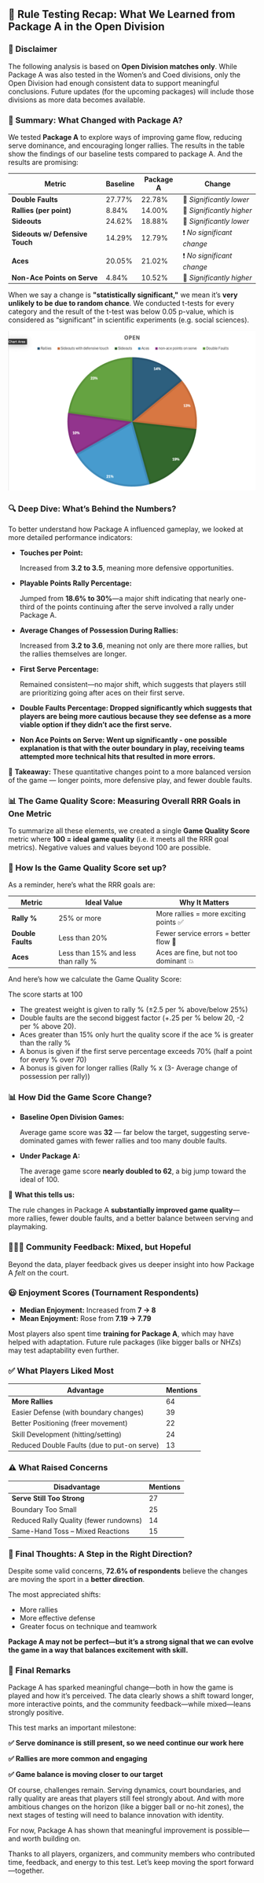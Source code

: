 ## **📣 Rule Testing Recap: What We Learned from Package A in the Open Division**

### **🚨 Disclaimer**

The following analysis is based on **Open Division matches only**. While Package A was also tested in the Women’s and Coed divisions, only the Open Division had enough consistent data to support meaningful conclusions. Future updates (for the upcoming packages) will include those divisions as more data becomes available.

### **🧪 Summary: What Changed with Package A?**

We tested **Package A** to explore ways of improving game flow, reducing serve dominance, and encouraging longer rallies. The results in the table show the findings of our baseline tests compared to package A. And the results are promising:

| **Metric** | **Baseline** | **Package A** | **Change** |
| --- | --- | --- | --- |
| **Double Faults** | 27.77% | 22.78% | 🔽 *Significantly lower* |
| **Rallies (per point)** | 8.84% | 14.00% | 🔼 *Significantly higher* |
| **Sideouts** | 24.62% | 18.88% | 🔽 *Significantly lower* |
| **Sideouts w/ Defensive Touch** | 14.29% | 12.79% | ❗ *No significant change* |
| **Aces** | 20.05% | 21.02% | ❗ *No significant change* |
| **Non-Ace Points on Serve** | 4.84% | 10.52% | 🔼 *Significantly higher* |

When we say a change is **"statistically significant,"** we mean it’s **very unlikely to be due to random chance**. We conducted t-tests for every category and the result of the t-test was below 0.05 p-value, which is considered as “significant” in scientific experiments (e.g. social sciences).

![Screenshot 2025-06-06 at 14.20.35.png](https://github.com/LarissaHa/rrr25/blob/main/package_a/Screenshot%202025-06-06%20at%2014.20.35.png)

### **🔍 Deep Dive: What’s Behind the Numbers?**

To better understand how Package A influenced gameplay, we looked at more detailed performance indicators:

- **Touches per Point:**
    
    Increased from **3.2 to 3.5**, meaning more defensive opportunities.
    
- **Playable Points Rally Percentage:**
    
    Jumped from **18.6% to 30%**—a major shift indicating that nearly one-third of the points continuing after the serve involved a rally under Package A.
    
- **Average Changes of Possession During Rallies:**
    
    Increased from **3.2 to 3.6**, meaning not only are there more rallies, but the rallies themselves are longer.
    
- **First Serve Percentage:**
    
    Remained consistent—no major shift, which suggests that players still are prioritizing going after aces on their first serve.
    
- **Double Faults Percentage: Dropped significantly which suggests that players are being more cautious because they see defense as a more viable option if they didn’t ace the first serve.**
- **Non Ace Points on Serve: Went up significantly - one possible explanation is that with the outer boundary in play, receiving teams attempted more technical hits that resulted in more errors.**

📌 **Takeaway:** These quantitative changes point to a more balanced version of the game — longer points, more defensive play, and fewer double faults.

### **📊 The Game Quality Score: Measuring Overall RRR Goals in One Metric**

To summarize all these elements, we created a single **Game Quality Score** metric where **100 = ideal game quality** (i.e. it meets all the RRR goal metrics). Negative values and values beyond 100 are possible.

### **🧮 How Is the Game Quality Score set up?**

As a reminder, here’s what the RRR goals are:

| **Metric** | **Ideal Value** | **Why It Matters** |
| --- | --- | --- |
| **Rally %** | 25% or more | More rallies = more exciting points ✅ |
| **Double Faults** | Less than 20% | Fewer service errors = better flow 🚫 |
| **Aces** | Less than 15% and less than rally % | Aces are fine, but not too dominant 💥 |

And here’s how we calculate the Game Quality Score:

The score starts at 100

- The greatest weight is given to rally % (±2.5 per % above/below 25%)
- Double faults are the second biggest factor (+.25 per % below 20, -2 per % above 20).
- Aces greater than 15% only hurt the quality score if the ace % is greater than the rally %
- A bonus is given if the first serve percentage exceeds 70% (half a point for every % over 70)
- A bonus is given for longer rallies (Rally % x (3- Average change of possession per rally))

### **📊 How Did the Game Score Change?**

- **Baseline Open Division Games:**
    
    Average game score was **32** — far below the target, suggesting serve-dominated games with fewer rallies and too many double faults.
    
- **Under Package A:**
    
    The average game score **nearly doubled to 62**, a big jump toward the ideal of 100.
    

📌 **What this tells us:**

The rule changes in Package A **substantially improved game quality**—more rallies, fewer double faults, and a better balance between serving and playmaking.

### **🧑‍🤝‍🧑 Community Feedback: Mixed, but Hopeful**

Beyond the data, player feedback gives us deeper insight into how Package A *felt* on the court.

### **😃 Enjoyment Scores (Tournament Respondents)**

- **Median Enjoyment:** Increased from **7 → 8**
- **Mean Enjoyment:** Rose from **7.19 → 7.79**

Most players also spent time **training for Package A**, which may have helped with adaptation. Future rule packages (like bigger balls or NHZs) may test adaptability even further.

### **✅ What Players Liked Most**

| **Advantage** | **Mentions** |
| --- | --- |
| **More Rallies** | 64 |
| Easier Defense (with boundary changes) | 39 |
| Better Positioning (freer movement) | 22 |
| Skill Development (hitting/setting) | 24 |
| Reduced Double Faults (due to put-on serve) | 13 |

### **⚠️ What Raised Concerns**

| **Disadvantage** | **Mentions** |
| --- | --- |
| **Serve Still Too Strong** | 27 |
| Boundary Too Small | 25 |
| Reduced Rally Quality (fewer rundowns) | 14 |
| Same-Hand Toss – Mixed Reactions | 15 |

### **🌟 Final Thoughts: A Step in the Right Direction?**

Despite some valid concerns, **72.6% of respondents** believe the changes are moving the sport in a **better direction**.

The most appreciated shifts:

- More rallies
- More effective defense
- Greater focus on technique and teamwork

**Package A may not be perfect—but it’s a strong signal that we can evolve the game in a way that balances excitement with skill.**

### **🧾 Final Remarks**

Package A has sparked meaningful change—both in how the game is played and how it’s perceived. The data clearly shows a shift toward longer, more interactive points, and the community feedback—while mixed—leans strongly positive.

This test marks an important milestone:

**✅ Serve dominance is still present, so we need continue our work here**

**✅ Rallies are more common and engaging**

**✅ Game balance is moving closer to our target**

Of course, challenges remain. Serving dynamics, court boundaries, and rally quality are areas that players still feel strongly about. And with more ambitious changes on the horizon (like a bigger ball or no-hit zones), the next stages of testing will need to balance innovation with identity.

For now, Package A has shown that meaningful improvement is possible—and worth building on.

Thanks to all players, organizers, and community members who contributed time, feedback, and energy to this test. Let’s keep moving the sport forward—together.